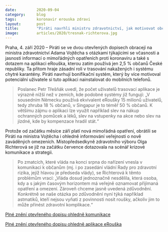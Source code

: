 ```yaml
---
date:         2020-09-04
category:     blog
tags:         koronavir erouska zdravi
layout:       post
title:        "Piráti navrhli ministru zdravotnictví, jak motivovat občany k využívání aplikace eRouška a žádají lepší informování veřejnosti"
image:        articles/2020/tresnak-richterova.jpg
--- 
```

Praha, 4. září 2020 – Piráti se ve dvou otevřených dopisech obracejí na ministra zdravotnictví Adama Vojtěcha s otázkami týkajícími se včasnosti a jasnosti informací o mimořádných opatřeních proti koronaviru a také s dotazem na aplikaci eRouška, kterou zatím používá jen 2,5 % občanů České republiky. Ta přitom hraje zásadní roli v trasování nakažených i systému chytré karantény. Piráti navrhují bonifikační systém, který by více motivoval potenciální uživatele si tuto aplikaci nainstalovat do mobilních telefonů.


> Poslanec Petr Třešňák uvedl, že počet uživatelů trasovací aplikace je výrazně nižší než v zemích, kde podobné systémy již fungují: „V sousedním Německu používá ekvivalent eRoušky 15 milionů uživatelů, tedy zhruba 18 % občanů, v Singapur je to téměř 50 % občanů. K většímu zájmu o aplikaci lze využít například slev na nákup ochranných pomůcek a léků, slev na vstupenky na akce nebo slev na jízdné, kde by kompenzace hradil stát.“


Protože od začátku měsíce září platí nová mimořádná opatření, obrátili se Piráti na ministra Vojtěcha i ohledně informování veřejnosti o nově zaváděných omezeních. Místopředsedkyně zdravotního výboru Olga Richterová se již na začátku července dotazovala na scénář krizové komunikace a strategii. 

 > Po zmatcích, které vláda na konci srpna do nařízení vnesla v komunikaci k občanům (mj. i po zasedání vládní Rady pro zdravotní rizika, jejíž hlavou je předseda vlády), se Richterová k těmto problémům vrací: „Vláda dosud jednoznačně nesdělila, která osoba, kdy a s jakým časovým horizontem má veřejně oznamovat přijímaná opatření a omezení. Zároveň chceme jasně uvedená zdůvodnění. Konkrétně se naše otázka po zdůvodnění nyní týká například astmatiků, kteří nejsou vyňati z povinnosti nosit roušky, ačkoliv jim to může přinést zdravotní komplikace.“

 

[Plné znění otevřeného dopisu ohledně komunikace](https://pirati.cz/assets/pdf/otevřený_dopis_MZd_komunikace.pdf)


[Plné znění otevřeného dopisu ohledně aplikace eRouška](https://pirati.cz/assets/pdf/otevreny_dopis_MZd_eRouska2.0.pdf)
